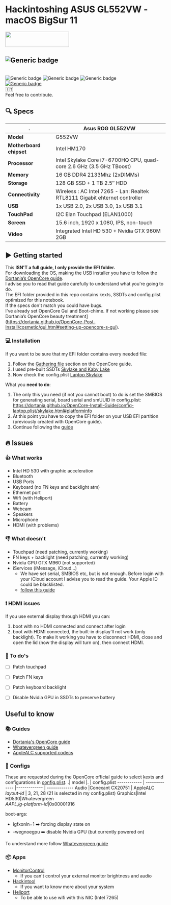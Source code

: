
# Hackintoshing ASUS GL552VW - macOS BigSur 11
<img src="https://github.com/acidanthera/OpenCorePkg/blob/master/Docs/Logos/OpenCore_with_text_Small.png" width="200" height="48"/>

![Generic badge](https://img.shields.io/badge/OpenCore--DEBUG-0.6.4-brightgreen)
-----
<br>![Generic badge](https://img.shields.io/maintenance/yes/2021)
![Generic badge](https://img.shields.io/badge/currently_working-brightgreen.svg)
![Generic badge](https://img.shields.io/github/last-commit/robsarno/asusgl552vw-hackintosh)
<br>[![Generic badge](https://img.shields.io/reddit/subreddit-subscribers/hackintosh?style=social)](https://www.reddit.com/r/hackintosh/)
<br>:it:
<br>Feel free to contribute.


## :mag: Specs
.| Asus ROG GL552VW
------------ | -------------
**Model**| G552VW
**Motherboard chipset** | Intel HM170
**Processor** | Intel Skylake Core i7-6700HQ CPU, quad-core 2.6 GHz (3.5 GHz TBoost)
**Memory** |16 GB DDR4 2133Mhz (2xDIMMs)
**Storage** |128 GB SSD + 1 TB 2.5″ HDD
**Connectivity** |Wireless : AC Intel 7265 - Lan: Realtek RTL8111 Gigabit ehternet controller
**USB** | 1x USB 2.0, 2x USB 3.0, 1x USB 3.1
**TouchPad** | I2C Elan Touchpad (ELAN1000)
**Screen** |15.6 inch, 1920 x 1080, IPS, non-touch
**Video** |	Integrated Intel HD 530 + Nvidia GTX 960M 2GB

## :arrow_forward: Getting started
This **ISN'T a full guide, I only provide the EFI folder.** 
<br>For downloading the OS, making the USB installer you have to follow the [Dortania’s OpenCore guide](https://dortania.github.io/OpenCore-Install-Guide/).
<br>I advise you to read that guide carefully to understand what you're going to do. 
<br>The EFI folder provided in this repo contains kexts, SSDTs and config.plist optimized for this notebook.
<br>If the specs don't match you could have bugs.
<br>I've already set OpenCore Gui and Boot-chime. If not working please see Dortania’s OpenCore beauty treatment](https://dortania.github.io/OpenCore-Post-Install/cosmetic/gui.html#setting-up-opencore-s-gui).

### :computer: Installation
If you want to be sure that my EFI folder contains every needed file:
1. Follow the [Gathering file](https://dortania.github.io/OpenCore-Install-Guide/ktext.html) section on the OpenCore guide.
2. I used pre-built SSDTs [Skylake and Kaby Lake](https://dortania.github.io/Getting-Started-With-ACPI/ssdt-methods/ssdt-prebuilt.html#laptop-skylake-and-kaby-lake)
3. Now check the config.plist [Laptop Skylake](https://dortania.github.io/OpenCore-Install-Guide/config-laptop.plist/skylake.html)

What you **need to do**:
1. The only this you need (if not you cannot boot) to do is set the SMBIOS for generating serial, board serial and smUUID in config.plist: https://dortania.github.io/OpenCore-Install-Guide/config-laptop.plist/skylake.html#platforminfo
2. At this point you have to copy the EFI folder on your USB EFI partition (previously created with OpenCore guide).
3. Continue following the [guide](https://dortania.github.io/OpenCore-Install-Guide/config-laptop.plist/skylake.html#cleaning-up)

## :fire: Issues 
### :thumbsup: What works 
* Intel HD 530 with graphic acceleration
* Bluetooth
* USB Ports
* Keyboard (no FN keys and backlight atm)
* Ethernet port
* Wifi (with Heliport)
* Battery
* Webcam
* Speakers
* Microphone
* HDMI (with problems)

### :thumbsdown: What doesn't
* Touchpad (need patching, currently working)
* FN keys + backlight (need patching, currently working)
* Nvidia GPU GTX M960 (not supported)
* iServices (iMessage, iCloud...)
	* We have set serial, SMBIOS etc, but is not enough. Before login with your iCloud account I advise you to read the guide. Your Apple ID could be blacklisted.
	* [follow this guide](https://dortania.github.io/OpenCore-Post-Install/universal/iservices.html#fixing-en0) 

### :exclamation: HDMI issues
If you use external display through HDMI you can:
1.  boot with no HDMI connected and connect after login
2.  boot with HDMI connected, the built-in display'll not work (only backlight). To make it working you have to disconnect HDMI, close and open the lid (now the display will turn on), then connect HDMI.

### :pushpin: To do's
- [ ] Patch touchpad
- [ ] Patch FN keys
- [ ] Patch keyboard backlight
- [ ] Disable Nvidia GPU in SSDTs to preserve battery


## Useful to know

### :books: Guides
* [Dortania's OpenCore guide](https://dortania.github.io/OpenCore-Install-Guide/)
* [Whatevergreen guide](https://github.com/acidanthera/WhateverGreen/blob/master/Manual/FAQ.IntelHD.en.md)
* [AppleALC supported codecs](https://github.com/acidanthera/applealc/wiki/supported-codecs)

### :wrench: Configs
These are requested during the OpenCore official guide to select kexts and configurations in [config.plist](https://dortania.github.io/OpenCore-Install-Guide/config-laptop.plist/skylake.html).
.| model |. | config.plist
------------ | ------------- |------------- |  -------------
Audio |Conexant CX20751 | AppleALC<br>*layout-id* | 3, 21, 28 (21 is selected in my config.plist)
Graphics|Intel HD530|Whatevergreen<br>*AAPL,ig-platform-id*|0x00001916

boot-args:
* igfxonln=1 :arrow_right: forcing display state on
* -wegnoegpu :arrow_right: disable Nvidia GPU (but currently powered on)

To understand more follow [Whatevergreen guide](https://github.com/acidanthera/WhateverGreen/blob/master/Manual/FAQ.IntelHD.en.md)

### :package: Apps
* [MonitorControl](https://github.com/MonitorControl/MonitorControl/blob/master/README.md)
	* If you can't control your external monitor brightness and audio
* [Hackintool](https://github.com/headkaze/Hackintool)
	* If you want to know more about your system
* [Heliport](https://github.com/OpenIntelWireless/HeliPort)
	* To be able to use wifi with this NIC (Intel 7265)
